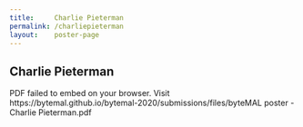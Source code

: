 ```yaml
---
title:     Charlie Pieterman
permalink: /charliepieterman
layout:    poster-page
---
```


## Charlie Pieterman

<object width="100%" height="650" type="application/pdf" data="https://bytemal.github.io/bytemal-2020/submissions/files/reduced-byteMAL-poster-Charlie-Pieterman.pdf#view=FitH&scrollbar=0&toolbar=0&navpanes=0">
    <p>PDF failed to embed on your browser. Visit https://bytemal.github.io/bytemal-2020/submissions/files/byteMAL poster - Charlie Pieterman.pdf</p>
</object>

